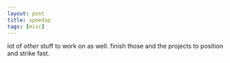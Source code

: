 ```yaml
---
layout: post
title: speedup
tags: [misc]
---
```

lot of *other* stuff to work on as well. finish those and the projects to position and strike fast.